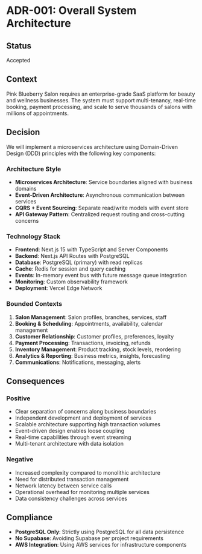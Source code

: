# ADR-001: Overall System Architecture

## Status
Accepted

## Context
Pink Blueberry Salon requires an enterprise-grade SaaS platform for beauty and wellness businesses. The system must support multi-tenancy, real-time booking, payment processing, and scale to serve thousands of salons with millions of appointments.

## Decision
We will implement a microservices architecture using Domain-Driven Design (DDD) principles with the following key components:

### Architecture Style
- **Microservices Architecture**: Service boundaries aligned with business domains
- **Event-Driven Architecture**: Asynchronous communication between services
- **CQRS + Event Sourcing**: Separate read/write models with event store
- **API Gateway Pattern**: Centralized request routing and cross-cutting concerns

### Technology Stack
- **Frontend**: Next.js 15 with TypeScript and Server Components
- **Backend**: Next.js API Routes with PostgreSQL
- **Database**: PostgreSQL (primary) with read replicas
- **Cache**: Redis for session and query caching
- **Events**: In-memory event bus with future message queue integration
- **Monitoring**: Custom observability framework
- **Deployment**: Vercel Edge Network

### Bounded Contexts
1. **Salon Management**: Salon profiles, branches, services, staff
2. **Booking & Scheduling**: Appointments, availability, calendar management
3. **Customer Relationship**: Customer profiles, preferences, loyalty
4. **Payment Processing**: Transactions, invoicing, refunds
5. **Inventory Management**: Product tracking, stock levels, reordering
6. **Analytics & Reporting**: Business metrics, insights, forecasting
7. **Communications**: Notifications, messaging, alerts

## Consequences

### Positive
- Clear separation of concerns along business boundaries
- Independent development and deployment of services
- Scalable architecture supporting high transaction volumes
- Event-driven design enables loose coupling
- Real-time capabilities through event streaming
- Multi-tenant architecture with data isolation

### Negative
- Increased complexity compared to monolithic architecture
- Need for distributed transaction management
- Network latency between service calls
- Operational overhead for monitoring multiple services
- Data consistency challenges across services

## Compliance
- **PostgreSQL Only**: Strictly using PostgreSQL for all data persistence
- **No Supabase**: Avoiding Supabase per project requirements
- **AWS Integration**: Using AWS services for infrastructure components